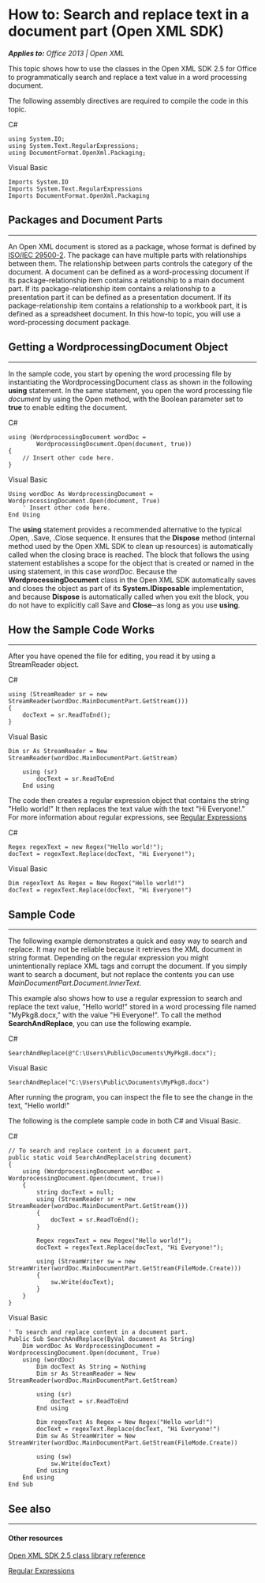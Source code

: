 
# How to: Search and replace text in a document part (Open XML SDK)
***Applies to:** Office 2013 | Open XML*

This topic shows how to use the classes in the Open XML SDK 2.5 for
Office to programmatically search and replace a text value in a word
processing document.

The following assembly directives are required to compile the code in
this topic.

C\# 

    using System.IO;
    using System.Text.RegularExpressions;
    using DocumentFormat.OpenXml.Packaging;

Visual Basic 

    Imports System.IO
    Imports System.Text.RegularExpressions
    Imports DocumentFormat.OpenXml.Packaging

## Packages and Document Parts

----------------------------------------------------------------------------------------------------------------------------------------------------------------------------------------------------------------

An Open XML document is stored as a package, whose format is defined by
[ISO/IEC 29500-2](http://go.microsoft.com/fwlink/?LinkId=194337). The
package can have multiple parts with relationships between them. The
relationship between parts controls the category of the document. A
document can be defined as a word-processing document if its
package-relationship item contains a relationship to a main document
part. If its package-relationship item contains a relationship to a
presentation part it can be defined as a presentation document. If its
package-relationship item contains a relationship to a workbook part, it
is defined as a spreadsheet document. In this how-to topic, you will use
a word-processing document package.

## Getting a WordprocessingDocument Object

----------------------------------------------------------------------------------------------------------------------------------------------------------------------------------------------------------------------------

In the sample code, you start by opening the word processing file by
instantiating the <span sdata="cer"
target="T:DocumentFormat.OpenXml.Packaging.WordprocessingDocument"><span
class="nolink">WordprocessingDocument</span></span> class as shown in
the following **using** statement. In the same
statement, you open the word processing file *document* by using the
<span sdata="cer"
target="M:DocumentFormat.OpenXml.Packaging.WordprocessingDocument.Open(System.String,System.Boolean)"><span
class="nolink">Open</span></span> method, with the Boolean parameter set
to **true** to enable editing the document.

C\# 

    using (WordprocessingDocument wordDoc = 
            WordprocessingDocument.Open(document, true))
    {
        // Insert other code here.
    }

Visual Basic 

    Using wordDoc As WordprocessingDocument = WordprocessingDocument.Open(document, True)
        ' Insert other code here.
    End Using

The **using** statement provides a recommended
alternative to the typical .Open, .Save, .Close sequence. It ensures
that the **Dispose** method (internal method
used by the Open XML SDK to clean up resources) is automatically called
when the closing brace is reached. The block that follows the <span
class="keyword">using</span> statement establishes a scope for the
object that is created or named in the <span
class="keyword">using</span> statement, in this case *wordDoc*. Because
the **WordprocessingDocument** class in the
Open XML SDK automatically saves and closes the object as part of its
**System.IDisposable** implementation, and
because **Dispose** is automatically called
when you exit the block, you do not have to explicitly call <span
class="keyword">Save</span> and **Close**─as
long as you use **using**.

## How the Sample Code Works

--------------------------------------------------------------------------------------------------------------------------------------------------------------------------------------------------------------

After you have opened the file for editing, you read it by using a <span
class="keyword">StreamReader</span> object.

C\# 

    using (StreamReader sr = new StreamReader(wordDoc.MainDocumentPart.GetStream()))
    {
        docText = sr.ReadToEnd();
    }

Visual Basic 

    Dim sr As StreamReader = New StreamReader(wordDoc.MainDocumentPart.GetStream)

        using (sr)
            docText = sr.ReadToEnd
        End using

The code then creates a regular expression object that contains the
string "Hello world!" It then replaces the text value with the text "Hi
Everyone!." For more information about regular expressions, see [Regular
Expressions](http://msdn.microsoft.com/en-us/library/hs600312.aspx)

C\# 

    Regex regexText = new Regex("Hello world!");
    docText = regexText.Replace(docText, "Hi Everyone!");

Visual Basic 

    Dim regexText As Regex = New Regex("Hello world!")
    docText = regexText.Replace(docText, "Hi Everyone!")

## Sample Code

------------------------------------------------------------------------------------------------------------------------------------------------------------------------------------------------

The following example demonstrates a quick and easy way to search and
replace. It may not be reliable because it retrieves the XML document in
string format. Depending on the regular expression you might
unintentionally replace XML tags and corrupt the document. If you simply
want to search a document, but not replace the contents you can use
*MainDocumentPart.Document.InnerText*.

This example also shows how to use a regular expression to search and
replace the text value, "Hello world!" stored in a word processing file
named "MyPkg8.docx," with the value "Hi Everyone!". To call the method
**SearchAndReplace**, you can use the following
example.

C\# 

    SearchAndReplace(@"C:\Users\Public\Documents\MyPkg8.docx");

Visual Basic 

    SearchAndReplace("C:\Users\Public\Documents\MyPkg8.docx")

After running the program, you can inspect the file to see the change in
the text, "Hello world!"

The following is the complete sample code in both C\# and Visual Basic.

C\# 

    // To search and replace content in a document part.
    public static void SearchAndReplace(string document)
    {
        using (WordprocessingDocument wordDoc = WordprocessingDocument.Open(document, true))
        {
            string docText = null;
            using (StreamReader sr = new StreamReader(wordDoc.MainDocumentPart.GetStream()))
            {
                docText = sr.ReadToEnd();
            }

            Regex regexText = new Regex("Hello world!");
            docText = regexText.Replace(docText, "Hi Everyone!");

            using (StreamWriter sw = new StreamWriter(wordDoc.MainDocumentPart.GetStream(FileMode.Create)))
            {
                sw.Write(docText);
            }
        }
    }

Visual Basic 

    ' To search and replace content in a document part. 
    Public Sub SearchAndReplace(ByVal document As String)
        Dim wordDoc As WordprocessingDocument = WordprocessingDocument.Open(document, True)
        using (wordDoc)
            Dim docText As String = Nothing
            Dim sr As StreamReader = New StreamReader(wordDoc.MainDocumentPart.GetStream)

            using (sr)
                docText = sr.ReadToEnd
            End using

            Dim regexText As Regex = New Regex("Hello world!")
            docText = regexText.Replace(docText, "Hi Everyone!")
            Dim sw As StreamWriter = New StreamWriter(wordDoc.MainDocumentPart.GetStream(FileMode.Create))

            using (sw)
                sw.Write(docText)
            End using
        End using
    End Sub

## See also

-------------------------------------------------------------------------------------------------------------------------------------------------------------------------------------------

#### Other resources

[Open XML SDK 2.5 class library
reference](http://msdn.microsoft.com/library/36c8a76e-ce1b-5959-7e85-5d77db7f46d6(Office.15).aspx)

[Regular
Expressions](http://msdn.microsoft.com/en-us/library/hs600312.aspx)




